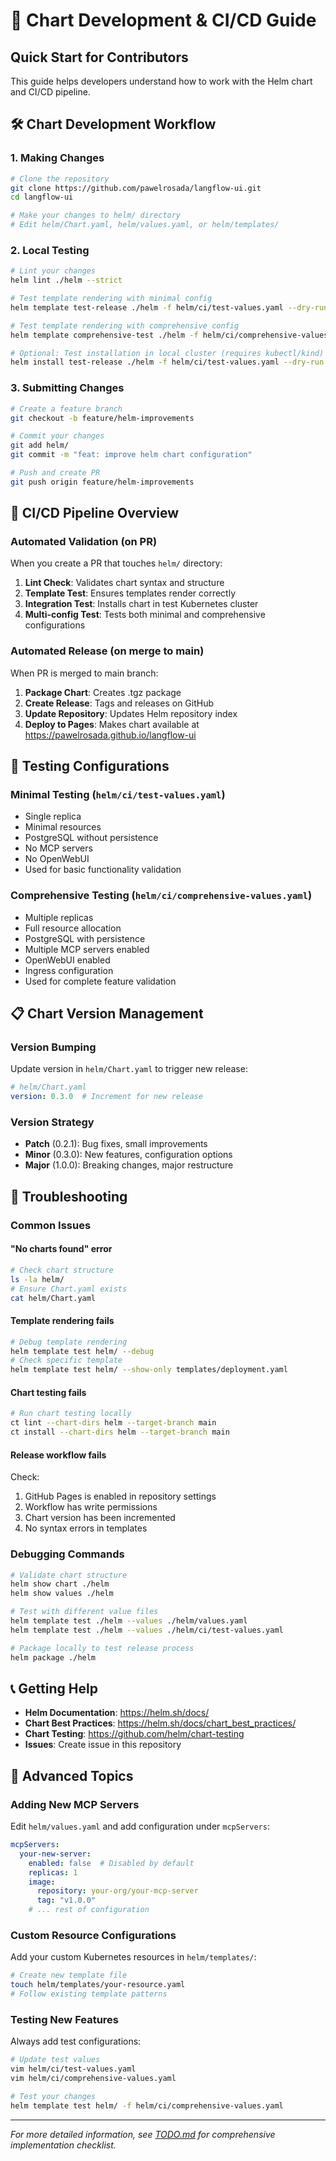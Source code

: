 # 🚀 Chart Development & CI/CD Guide

## Quick Start for Contributors

This guide helps developers understand how to work with the Helm chart and CI/CD pipeline.

## 🛠 Chart Development Workflow

### 1. Making Changes
```bash
# Clone the repository
git clone https://github.com/pawelrosada/langflow-ui.git
cd langflow-ui

# Make your changes to helm/ directory
# Edit helm/Chart.yaml, helm/values.yaml, or helm/templates/
```

### 2. Local Testing
```bash
# Lint your changes
helm lint ./helm --strict

# Test template rendering with minimal config
helm template test-release ./helm -f helm/ci/test-values.yaml --dry-run

# Test template rendering with comprehensive config
helm template comprehensive-test ./helm -f helm/ci/comprehensive-values.yaml --dry-run

# Optional: Test installation in local cluster (requires kubectl/kind)
helm install test-release ./helm -f helm/ci/test-values.yaml --dry-run --debug
```

### 3. Submitting Changes
```bash
# Create a feature branch
git checkout -b feature/helm-improvements

# Commit your changes
git add helm/
git commit -m "feat: improve helm chart configuration"

# Push and create PR
git push origin feature/helm-improvements
```

## 🔄 CI/CD Pipeline Overview

### Automated Validation (on PR)
When you create a PR that touches `helm/` directory:

1. **Lint Check**: Validates chart syntax and structure
2. **Template Test**: Ensures templates render correctly
3. **Integration Test**: Installs chart in test Kubernetes cluster
4. **Multi-config Test**: Tests both minimal and comprehensive configurations

### Automated Release (on merge to main)
When PR is merged to main branch:

1. **Package Chart**: Creates .tgz package
2. **Create Release**: Tags and releases on GitHub
3. **Update Repository**: Updates Helm repository index
4. **Deploy to Pages**: Makes chart available at https://pawelrosada.github.io/langflow-ui

## 🧪 Testing Configurations

### Minimal Testing (`helm/ci/test-values.yaml`)
- Single replica
- Minimal resources
- PostgreSQL without persistence
- No MCP servers
- No OpenWebUI
- Used for basic functionality validation

### Comprehensive Testing (`helm/ci/comprehensive-values.yaml`)
- Multiple replicas
- Full resource allocation
- PostgreSQL with persistence
- Multiple MCP servers enabled
- OpenWebUI enabled
- Ingress configuration
- Used for complete feature validation

## 📋 Chart Version Management

### Version Bumping
Update version in `helm/Chart.yaml` to trigger new release:

```yaml
# helm/Chart.yaml
version: 0.3.0  # Increment for new release
```

### Version Strategy
- **Patch** (0.2.1): Bug fixes, small improvements
- **Minor** (0.3.0): New features, configuration options
- **Major** (1.0.0): Breaking changes, major restructure

## 🔧 Troubleshooting

### Common Issues

#### "No charts found" error
```bash
# Check chart structure
ls -la helm/
# Ensure Chart.yaml exists
cat helm/Chart.yaml
```

#### Template rendering fails
```bash
# Debug template rendering
helm template test helm/ --debug
# Check specific template
helm template test helm/ --show-only templates/deployment.yaml
```

#### Chart testing fails
```bash
# Run chart testing locally
ct lint --chart-dirs helm --target-branch main
ct install --chart-dirs helm --target-branch main
```

#### Release workflow fails
Check:
1. GitHub Pages is enabled in repository settings
2. Workflow has write permissions
3. Chart version has been incremented
4. No syntax errors in templates

### Debugging Commands
```bash
# Validate chart structure
helm show chart ./helm
helm show values ./helm

# Test with different value files
helm template test ./helm --values ./helm/values.yaml
helm template test ./helm --values ./helm/ci/test-values.yaml

# Package locally to test release process
helm package ./helm
```

## 📞 Getting Help

- **Helm Documentation**: https://helm.sh/docs/
- **Chart Best Practices**: https://helm.sh/docs/chart_best_practices/
- **Chart Testing**: https://github.com/helm/chart-testing
- **Issues**: Create issue in this repository

## 🚀 Advanced Topics

### Adding New MCP Servers
Edit `helm/values.yaml` and add configuration under `mcpServers`:

```yaml
mcpServers:
  your-new-server:
    enabled: false  # Disabled by default
    replicas: 1
    image:
      repository: your-org/your-mcp-server
      tag: "v1.0.0"
    # ... rest of configuration
```

### Custom Resource Configurations
Add your custom Kubernetes resources in `helm/templates/`:

```bash
# Create new template file
touch helm/templates/your-resource.yaml
# Follow existing template patterns
```

### Testing New Features
Always add test configurations:

```bash
# Update test values
vim helm/ci/test-values.yaml
vim helm/ci/comprehensive-values.yaml

# Test your changes
helm template test helm/ -f helm/ci/comprehensive-values.yaml
```

---

*For more detailed information, see [TODO.md](./TODO.md) for comprehensive implementation checklist.*
